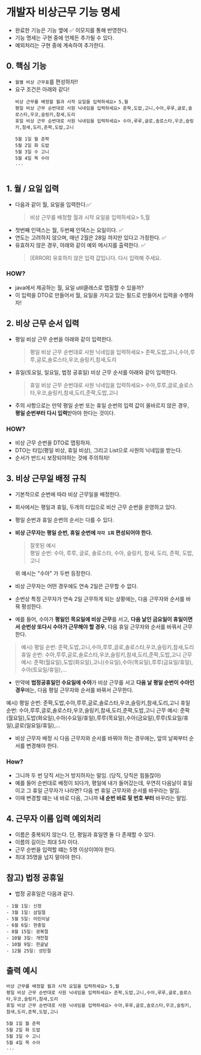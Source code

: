 # 개발자 비상근무 기능 명세

- 완료한 기능은 기능 옆에 ✅ 이모지를 통해 반영한다.
- 기능 명세는 구현 중에 언제든 추가될 수 있다.
- 예외처리는 구현 중에 계속하여 추가한다.

##  0. 핵심 기능
- `월별 비상 근무표`를 편성하자!!
- 요구 조건은 아래와 같다!
    ```
    비상 근무를 배정할 월과 시작 요일을 입력하세요> 5,월
    평일 비상 근무 순번대로 사원 닉네임을 입력하세요> 준팍,도밥,고니,수아,루루,글로,솔로스타,우코,슬링키,참새,도리
    휴일 비상 근무 순번대로 사원 닉네임을 입력하세요> 수아,루루,글로,솔로스타,우코,슬링키,참새,도리,준팍,도밥,고니
    
    5월 1일 월 준팍
    5월 2일 화 도밥
    5월 3일 수 고니
    5월 4일 목 수아
    ...


## 1. 월 / 요일 입력
- 다음과 같이 월, 요일을 입력한다.✅
    >비상 근무를 배정할 월과 시작 요일을 입력하세요> 5,월
- 첫번째 인덱스는 월, 두번째 인덱스는 요일이다. ✅
- 연도는 고려하지 않으며, 매년 2월은 28일 까지만 있다고 가정한다. ✅
- 유효하지 않은 경우, 아래와 같이 예외 메시지를 출력한다. ✅
    > [ERROR] 유효하지 않은 입력 값입니다. 다시 입력해 주세요.

### HOW?
- java에서 제공하는 월, 요일 util클래스로 맵핑할 수 있을까?
- 이 입력을 DTO로 만들어서 월, 요일을 가지고 있는 필드로 만들어서 입력을 수행하자!

## 2. 비상 근무 순서 입력
- 평일 비상 근무 순번을 아래와 같이 입력한다.
    > 평일 비상 근무 순번대로 사원 닉네임을 입력하세요> 준팍,도밥,고니,수아,루루,글로,솔로스타,우코,슬링키,참새,도리

- 휴일(토요일, 일요일, 법정 공휴일) 비상 근무 순서를 아래와 같이 입력한다.
    > 휴일 비상 근무 순번대로 사원 닉네임을 입력하세요> 수아,루루,글로,솔로스타,우코,슬링키,참새,도리,준팍,도밥,고니

- 주의 사항으로는 만약 평일 순번 또는 휴일 순번의 입력 값이 올바르지 않은 경우, **평일 순번부터 다시 입력**받아야 한다는 것이다.
### HOW?
- 비상 근무 순번을 DTO로 맵핑하자.
- DTO는 타입(평일 비상, 휴일 비상), 그리고 List<String>으로 사원의 닉네임을 받는다.
- 순서가 반드시 보장되야하는 것에 주의하자!

## 3. 비상 근무일 배정 규칙
- 기본적으로 순번에 따라 비상 근무일을 배정한다.
- 회사에서는 평일과 휴일, 두개의 타입으로 비산 근무 순번을 운영하고 있다.
- 평일 순번과 휴일 순번의 순서는 다를 수 있다.
- **비상 근무자는 평일 순번, 휴일 순번에 `각각 1회` 편성되어야 한다.**
    > 잘못된 예시 </br>
    > 평일 순번: 수아, 루루, 글로, 솔로스타, 수아, 슬링키, 참새, 도리, 준팍, 도밥, 고니
    
    위 예시는 "수아" 가 두번 등장한다.

- 비상 근무자는 어떤 경우에도 연속 2일은 근무할 수 없다.
- 순번상 특정 근무자가 연속 2일 근무하게 되는 상황에는, 다음 근무자와 순서를 바꿔 평성한다.
- 예를 들어, 수아가 **평일인 목요일에 비상 근무**를 서고, **다음 날인 금요일이 휴일이면서 순번상 또다시
    수아가 근무해야 할 경우**, 다음 휴일 근무자와 순서를 바꿔서 근무한다.
> 예시)
평일 순번: 준팍,도밥,고니,수아,루루,글로,솔로스타,우코,슬링키,참새,도리
휴일 순번: 수아,루루,글로,솔로스타,우코,슬링키,참새,도리,준팍,도밥,고니
근무 예시: 준팍(월요일),도밥(화요일),고니(수요일),수아(목요일),루루(금요일/휴일),수아(토요일/휴일),...

- 만약에 **법정공휴일인 수요일에 수아**가 비상 근무를 서고 **다음 날 평일 순번이 수아인 경우**에는,
  다음 평일 근무자와 순서를 바꿔서 근무한다.

예시)
평일 순번: 준팍,도밥,수아,루루,글로,솔로스타,우코,슬링키,참새,도리,고니
휴일 순번: 수아,루루,글로,솔로스타,우코,슬링키,참새,도리,준팍,도밥,고니
근무 예시: 준팍(월요일),도밥(화요일),수아(수요일/휴일),루루(목요일),수아(금요일),루루(토요일/휴일),글로(일요일/휴일),...

- 비상 근무자 배정 시 다음 근무자와 순서를 바꿔야 하는 경우에는, 앞의 날짜부터 순서를 변경해야 한다.

### How?
- 그니까 두 번 당직 서는거 방지하자는 말임. (당직, 당직은 힘들잖아)
- 예를 들어 순번대로 배정이 되다가, 평일에 내가 들어갔는데, 우연히 다음날이 휴일이고 그 휴일 근무자가 나라면?
다음 번 휴일 근무자와 순서를 바꾸라는 말임.
- 이때 변경할 떄는 내 바로 다음, 그니까 **내 순번 바로 뒷 번호 부터** 바꾸라는 말임.

## 4. 근무자 이름 입력 예외처리
- 이름은 중복되지 않는다. 단, 평일과 휴일엔 둘 다 존재할 수 있다.
- 이름의 길이는 최대 5자 이다.
- 근무 순번을 입력할 떄는 5명 이상이여야 한다.
- 최대 35명을 넘지 말아야 한다.

## 참고) 법정 공휴일
- 법정 공휴일은 다음과 같다.
```
- 1월 1일: 신정
- 3월 1일: 삼일절
- 5월 5일: 어린이날
- 6월 6일: 현충일
- 8월 15일: 광복절
- 10월 3일: 개천절
- 10월 9일: 한글날
- 12월 25일: 성탄절
```

## 출력 예시
```
비상 근무를 배정할 월과 시작 요일을 입력하세요> 5,월
평일 비상 근무 순번대로 사원 닉네임을 입력하세요> 준팍,도밥,고니,수아,루루,글로,솔로스타,우코,슬링키,참새,도리
휴일 비상 근무 순번대로 사원 닉네임을 입력하세요> 수아,루루,글로,솔로스타,우코,슬링키,참새,도리,준팍,도밥,고니

5월 1일 월 준팍
5월 2일 화 도밥
5월 3일 수 고니
5월 4일 목 수아
...
```
